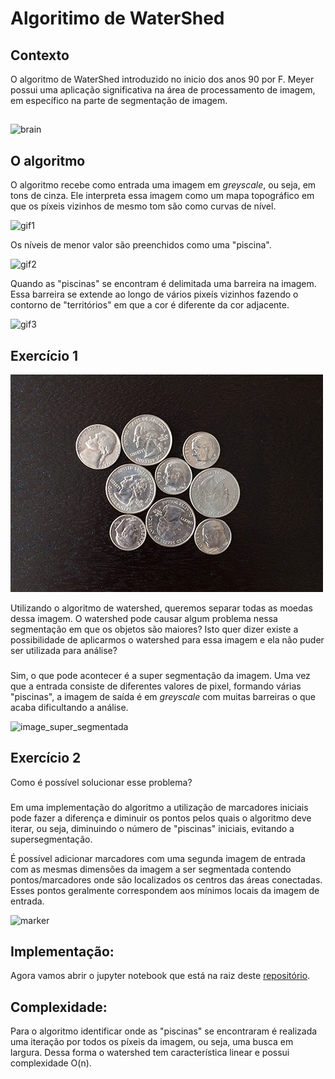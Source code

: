 # Algoritimo de WaterShed

## Contexto

O algoritmo de WaterShed introduzido no inicio dos anos 90 por F. Meyer possui uma aplicação significativa na área de processamento de imagem, em específico na parte de segmentação de imagem.

##

![brain](brain.jpg)

## O algoritmo

O algoritmo recebe como entrada uma imagem em _greyscale_, ou seja, em tons de cinza. Ele interpreta essa imagem como um mapa topográfico em que os píxeis vizinhos de mesmo tom são como curvas de nível.

![gif1](gif1.png)

Os níveis de menor valor são preenchidos como uma "piscina".

![gif2](gif2.png)

Quando as "piscinas" se encontram é delimitada uma barreira na imagem. Essa barreira se extende ao longo de vários pixeís vizinhos fazendo o contorno de "territórios" em que a cor é diferente da cor adjacente.

![gif3](gif3.png)

## Exercício 1

![input](input.jpg)

Utilizando o algoritmo de watershed, queremos separar todas as moedas dessa imagem. O watershed pode causar algum problema nessa segmentação em que os objetos são maiores? Isto quer dizer existe a possibilidade de aplicarmos o watershed para essa imagem e ela não puder ser utilizada para análise?

###

Sim, o que pode acontecer é a super segmentação da imagem. Uma vez que a entrada consiste de diferentes valores de pixel, formando várias "piscinas", a imagem de saída é em _greyscale_ com muitas barreiras o que acaba dificultando a análise.

![image_super_segmentada](output_superSeg.png)

## Exercício 2

Como é possível solucionar esse problema?

###

Em uma implementação do algoritmo a utilização de marcadores iniciais pode fazer a diferença e diminuir os pontos pelos quais o algoritmo deve iterar, ou seja, diminuindo o número de "piscinas" iniciais, evitando a supersegmentação.

É possível adicionar marcadores com uma segunda imagem de entrada com as mesmas dimensões da imagem a ser segmentada contendo pontos/marcadores onde são localizados os centros das áreas conectadas. Esses pontos geralmente correspondem aos mínimos locais da imagem de entrada.

![marker](marker.png)

## Implementação:

Agora vamos abrir o jupyter notebook que está na raiz deste [repositório](https://github.com/pedr0luiz/desprog-projeto).

## Complexidade:

Para o algoritmo identificar onde as "piscinas" se encontraram é realizada uma iteração por todos os píxeis da imagem, ou seja, uma busca em largura. Dessa forma o watershed tem característica linear e possui complexidade O(n).